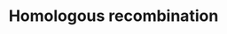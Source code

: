 ---
annotations:
- id: PW:0000202
  parent: regulatory pathway
  type: Pathway Ontology
  value: homologous recombination pathway of double-strand break repair
authors:
- MaintBot
- Thomas
- Khanspers
- Christine Chichester
- AlexanderPico
- Eweitz
citedin: ''
communities: []
description: 'Homologous recombination, also known as general recombination, is a
  type of genetic recombination in which nucleotide sequences are exchanged between
  two similar or identical strands of DNA.  Source: [Wikipedia](https://en.wikipedia.org/wiki/Homologous_recombination)'
last-edited: 2025-02-27
ndex: null
organisms:
- Drosophila melanogaster
redirect_from:
- /index.php/Pathway:WP1205
- /instance/WP1205
- /instance/WP1205_r136978
revision: r136978
schema-jsonld:
- '@context': https://schema.org/
  '@id': https://wikipathways.github.io/pathways/WP1205.html
  '@type': Dataset
  creator:
    '@type': Organization
    name: WikiPathways
  description: 'Homologous recombination, also known as general recombination, is
    a type of genetic recombination in which nucleotide sequences are exchanged between
    two similar or identical strands of DNA.  Source: [Wikipedia](https://en.wikipedia.org/wiki/Homologous_recombination)'
  keywords:
  - CG12018
  - DNApol-delta
  - mre11
  - nbs
  - okr
  - rad50
  - spn-A
  - tefu
  license: CC0
  name: Homologous recombination
seo: CreativeWork
title: Homologous recombination
wpid: WP1205
---